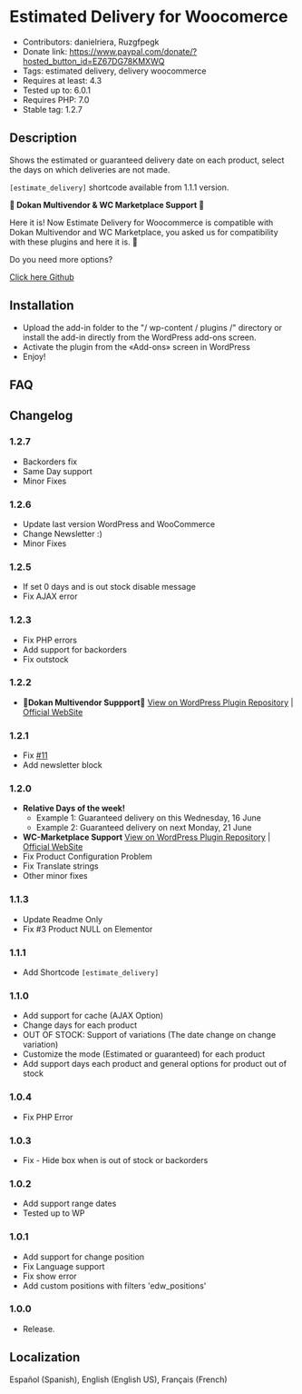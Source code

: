 # Estimated Delivery for Woocomerce

* Contributors: danielriera, Ruzgfpegk
* Donate link: https://www.paypal.com/donate/?hosted_button_id=EZ67DG78KMXWQ
* Tags: estimated delivery, delivery woocommerce
* Requires at least: 4.3
* Tested up to: 6.0.1
* Requires PHP: 7.0
* Stable tag: 1.2.7

## Description

Shows the estimated or guaranteed delivery date on each product, select the days on which deliveries are not made.

``[estimate_delivery]`` shortcode available from 1.1.1 version.

**🎉 Dokan Multivendor & WC Marketplace Support 🎉**

Here it is! Now Estimate Delivery for Woocommerce is compatible with Dokan Multivendor and WC Marketplace, you asked us
for compatibility with these plugins and here it is. 🤪

Do you need more options?

[Click here Github](https://github.com/DanielRiera/estimated-delivery-woocommerce/issues)

## Installation

* Upload the add-in folder to the "/ wp-content / plugins /" directory or install the add-in directly from the WordPress
  add-ons screen.
* Activate the plugin from the «Add-ons» screen in WordPress
* Enjoy!

## FAQ

## Changelog

### 1.2.7

* Backorders fix
* Same Day support
* Minor Fixes

### 1.2.6

* Update last version WordPress and WooCommerce
* Change Newsletter :)
* Minor Fixes

### 1.2.5

* If set 0 days and is out stock disable message
* Fix AJAX error

### 1.2.3

* Fix PHP errors
* Add support for backorders
* Fix outstock

### 1.2.2

* 🎉**Dokan Multivendor Suppport**🎉 [View on WordPress Plugin Repository](https://es.wordpress.org/plugins/dokan-lite/)
  | [Official WebSite](https://wedevs.com/dokan)

### 1.2.1

* Fix [#11](https://github.com/DanielRiera/estimated-delivery-woocommerce/issues/11)
* Add newsletter block

### 1.2.0

* **Relative Days of the week!**
	* Example 1: Guaranteed delivery on this Wednesday, 16 June
	* Example 2: Guaranteed delivery on next Monday, 21 June
* **WC-Marketplace
  Support** [View on WordPress Plugin Repository](https://wordpress.org/plugins/dc-woocommerce-multi-vendor/)
  | [Official WebSite](https://wc-marketplace.com/)
* Fix Product Configuration Problem
* Fix Translate strings
* Other minor fixes

### 1.1.3

* Update Readme Only
* Fix #3 Product NULL on Elementor

### 1.1.1

* Add Shortcode ```[estimate_delivery]```

### 1.1.0

* Add support for cache (AJAX Option)
* Change days for each product
* OUT OF STOCK: Support of variations (The date change on change variation)
* Customize the mode (Estimated or guaranteed) for each product
* Add support days each product and general options for product out of stock

### 1.0.4

* Fix PHP Error

### 1.0.3

* Fix - Hide box when is out of stock or backorders

### 1.0.2

* Add support range dates
* Tested up to WP

### 1.0.1

* Add support for change position
* Fix Language support
* Fix show error
* Add custom positions with filters 'edw_positions'

### 1.0.0

* Release.

## Localization

Español (Spanish), English (English US), Français (French)
